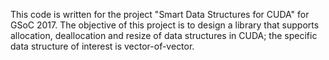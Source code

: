 This code is written for the project "Smart Data Structures for CUDA"
for GSoC 2017. The objective of this project is to design a library that supports allocation, deallocation and resize of data structures in CUDA; the specific data structure of interest is vector-of-vector.
